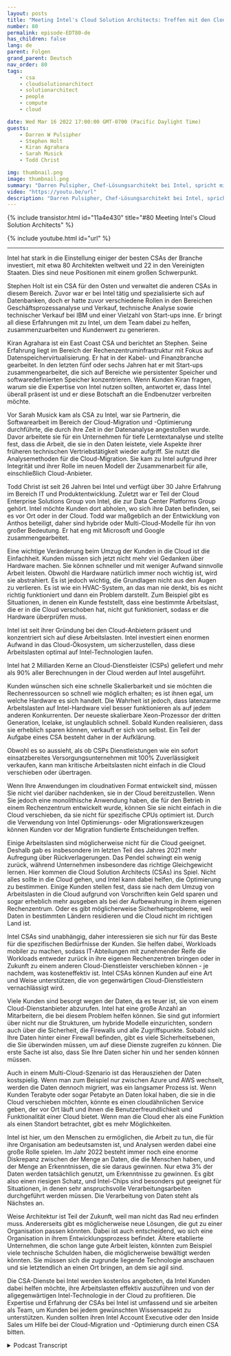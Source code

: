 ```yaml
---
layout: posts
title: "Meeting Intel's Cloud Solution Architects: Treffen mit den Cloud-Lösungsarchitekten von Intel"
number: 80
permalink: episode-EDT80-de
has_children: false
lang: de
parent: Folgen
grand_parent: Deutsch
nav_order: 80
tags:
    - csa
    - cloudsolutionarchitect
    - solutionarchitect
    - people
    - compute
    - cloud

date: Wed Mar 16 2022 17:00:00 GMT-0700 (Pacific Daylight Time)
guests:
    - Darren W Pulsipher
    - Stephen Holt
    - Kiran Agrahara
    - Sarah Musick
    - Todd Christ

img: thumbnail.png
image: thumbnail.png
summary: "Darren Pulsipher, Chef-Lösungsarchitekt bei Intel, spricht mit den führenden Cloud-Lösungsarchitekten von Intel, Stephen Holt, Kiran Agrahara, Sarah Musick und Todd Christ, darüber, wie sie Organisationen kostenlos bei der Migration zur Cloud und der Optimierung ihrer Arbeitslasten unterstützen können."
video: "https://youtu.be/url"
description: "Darren Pulsipher, Chef-Lösungsarchitekt bei Intel, spricht mit den führenden Cloud-Lösungsarchitekten von Intel, Stephen Holt, Kiran Agrahara, Sarah Musick und Todd Christ, darüber, wie sie Organisationen kostenlos bei der Migration zur Cloud und der Optimierung ihrer Arbeitslasten unterstützen können."
---
```


<div>
{% include transistor.html id="11a4e430" title="#80 Meeting Intel's Cloud Solution Architects" %}

{% include youtube.html id="url" %}
</div>

---

Intel hat stark in die Einstellung einiger der besten CSAs der Branche investiert, mit etwa 80 Architekten weltweit und 22 in den Vereinigten Staaten. Dies sind neue Positionen mit einem großen Schwerpunkt.

Stephen Holt ist ein CSA für den Osten und verwaltet die anderen CSAs in diesem Bereich. Zuvor war er bei Intel tätig und spezialisierte sich auf Datenbanken, doch er hatte zuvor verschiedene Rollen in den Bereichen Geschäftsprozessanalyse und Verkauf, technische Analyse sowie technischer Verkauf bei IBM und einer Vielzahl von Start-ups inne. Er bringt all diese Erfahrungen mit zu Intel, um dem Team dabei zu helfen, zusammenzuarbeiten und Kundenwert zu generieren.

Kiran Agrahara ist ein East Coast CSA und berichtet an Stephen. Seine Erfahrung liegt im Bereich der Rechenzentruminfrastruktur mit Fokus auf Datenspeichervirtualisierung. Er hat in der Kabel- und Finanzbranche gearbeitet. In den letzten fünf oder sechs Jahren hat er mit Start-ups zusammengearbeitet, die sich auf Bereiche wie persistenter Speicher und softwaredefinierten Speicher konzentrieren. Wenn Kunden Kiran fragen, warum sie die Expertise von Intel nutzen sollten, antwortet er, dass Intel überall präsent ist und er diese Botschaft an die Endbenutzer verbreiten möchte.

Vor Sarah Musick kam als CSA zu Intel, war sie Partnerin, die Softwarearbeit im Bereich der Cloud-Migration und -Optimierung durchführte, die durch ihre Zeit in der Datenanalyse angestoßen wurde. Davor arbeitete sie für ein Unternehmen für tiefe Lerntextanalyse und stellte fest, dass die Arbeit, die sie in den Daten leistete, viele Aspekte ihrer früheren technischen Vertriebstätigkeit wieder aufgriff. Sie nutzt die Analysemethoden für die Cloud-Migration. Sie kam zu Intel aufgrund ihrer Integrität und ihrer Rolle im neuen Modell der Zusammenarbeit für alle, einschließlich Cloud-Anbieter.

Todd Christ ist seit 26 Jahren bei Intel und verfügt über 30 Jahre Erfahrung im Bereich IT und Produktentwicklung. Zuletzt war er Teil der Cloud Enterprise Solutions Group von Intel, die zur Data Center Platforms Group gehört. Intel möchte Kunden dort abholen, wo sich ihre Daten befinden, sei es vor Ort oder in der Cloud. Todd war maßgeblich an der Entwicklung von Anthos beteiligt, daher sind hybride oder Multi-Cloud-Modelle für ihn von großer Bedeutung. Er hat eng mit Microsoft und Google zusammengearbeitet.

Eine wichtige Veränderung beim Umzug der Kunden in die Cloud ist die Einfachheit. Kunden müssen sich jetzt nicht mehr viel Gedanken über Hardware machen. Sie können schneller und mit weniger Aufwand sinnvolle Arbeit leisten. Obwohl die Hardware natürlich immer noch wichtig ist, wird sie abstrahiert. Es ist jedoch wichtig, die Grundlagen nicht aus den Augen zu verlieren. Es ist wie ein HVAC-System, an das man nie denkt, bis es nicht richtig funktioniert und dann ein Problem darstellt. Zum Beispiel gibt es Situationen, in denen ein Kunde feststellt, dass eine bestimmte Arbeitslast, die er in die Cloud verschoben hat, nicht gut funktioniert, sodass er die Hardware überprüfen muss.

Intel ist seit ihrer Gründung bei den Cloud-Anbietern präsent und konzentriert sich auf diese Arbeitslasten. Intel investiert einen enormen Aufwand in das Cloud-Ökosystem, um sicherzustellen, dass diese Arbeitslasten optimal auf Intel-Technologien laufen.

Intel hat 2 Milliarden Kerne an Cloud-Dienstleister (CSPs) geliefert und mehr als 90% aller Berechnungen in der Cloud werden auf Intel ausgeführt.

Kunden wünschen sich eine schnelle Skalierbarkeit und sie möchten die Rechenressourcen so schnell wie möglich erhalten; es ist ihnen egal, um welche Hardware es sich handelt. Die Wahrheit ist jedoch, dass latenzarme Arbeitslasten auf Intel-Hardware viel besser funktionieren als auf jedem anderen Konkurrenten. Der neueste skalierbare Xeon-Prozessor der dritten Generation, Icelake, ist unglaublich schnell. Sobald Kunden realisieren, dass sie erheblich sparen können, verkauft er sich von selbst. Ein Teil der Aufgabe eines CSA besteht daher in der Aufklärung.

Obwohl es so aussieht, als ob CSPs Dienstleistungen wie ein sofort einsatzbereites Versorgungsunternehmen mit 100% Zuverlässigkeit verkaufen, kann man kritische Arbeitslasten nicht einfach in die Cloud verschieben oder übertragen.

Wenn Ihre Anwendungen im cloudnativen Format entwickelt sind, müssen Sie nicht viel darüber nachdenken, sie in der Cloud bereitzustellen. Wenn Sie jedoch eine monolithische Anwendung haben, die für den Betrieb in einem Rechenzentrum entwickelt wurde, können Sie sie nicht einfach in die Cloud verschieben, da sie nicht für spezifische CPUs optimiert ist. Durch die Verwendung von Intel Optimierungs- oder Migrationswerkzeugen können Kunden vor der Migration fundierte Entscheidungen treffen.

Einige Arbeitslasten sind möglicherweise nicht für die Cloud geeignet. Deshalb gab es insbesondere im letzten Teil des Jahres 2021 mehr Aufregung über Rückverlagerungen. Das Pendel schwingt ein wenig zurück, während Unternehmen insbesondere das richtige Gleichgewicht lernen. Hier kommen die Cloud Solution Architects (CSAs) ins Spiel. Nicht alles sollte in die Cloud gehen, und Intel kann dabei helfen, die Optimierung zu bestimmen. Einige Kunden stellen fest, dass sie nach dem Umzug von Arbeitslasten in die Cloud aufgrund von Vorschriften kein Geld sparen und sogar erheblich mehr ausgeben als bei der Aufbewahrung in ihrem eigenen Rechenzentrum. Oder es gibt möglicherweise Sicherheitsprobleme, weil Daten in bestimmten Ländern residieren und die Cloud nicht im richtigen Land ist.

Intel CSAs sind unabhängig, daher interessieren sie sich nur für das Beste für die spezifischen Bedürfnisse der Kunden. Sie helfen dabei, Workloads mobiler zu machen, sodass IT-Abteilungen mit zunehmender Reife die Workloads entweder zurück in ihre eigenen Rechenzentren bringen oder in Zukunft zu einem anderen Cloud-Dienstleister verschieben können - je nachdem, was kosteneffektiv ist. Intel CSAs können Kunden auf eine Art und Weise unterstützen, die von gegenwärtigen Cloud-Dienstleistern vernachlässigt wird.

Viele Kunden sind besorgt wegen der Daten, da es teuer ist, sie von einem Cloud-Dienstanbieter abzurufen. Intel hat eine große Anzahl an Mitarbeitern, die bei diesem Problem helfen können. Sie sind gut informiert über nicht nur die Strukturen, um hybride Modelle einzurichten, sondern auch über die Sicherheit, die Firewalls und alle Zugriffspunkte. Sobald sich Ihre Daten hinter einer Firewall befinden, gibt es viele Sicherheitsebenen, die Sie überwinden müssen, um auf diese Dienste zugreifen zu können. Die erste Sache ist also, dass Sie Ihre Daten sicher hin und her senden können müssen.

Auch in einem Multi-Cloud-Szenario ist das Herausziehen der Daten kostspielig. Wenn man zum Beispiel nur zwischen Azure und AWS wechselt, werden die Daten dennoch migriert, was ein langsamer Prozess ist. Wenn Kunden Terabyte oder sogar Petabyte an Daten lokal haben, die sie in die Cloud verschieben möchten, könnte es einen cloudähnlichen Service geben, der vor Ort läuft und ihnen die Benutzerfreundlichkeit und Funktionalität einer Cloud bietet. Wenn man die Cloud eher als eine Funktion als einen Standort betrachtet, gibt es mehr Möglichkeiten.

Intel ist hier, um den Menschen zu ermöglichen, die Arbeit zu tun, die für ihre Organisation am bedeutsamsten ist, und Analysen werden dabei eine große Rolle spielen. Im Jahr 2022 besteht immer noch eine enorme Diskrepanz zwischen der Menge an Daten, die die Menschen haben, und der Menge an Erkenntnissen, die sie daraus gewinnen. Nur etwa 3% der Daten werden tatsächlich genutzt, um Erkenntnisse zu gewinnen. Es gibt also einen riesigen Schatz, und Intel-Chips sind besonders gut geeignet für Situationen, in denen sehr anspruchsvolle Verarbeitungsarbeiten durchgeführt werden müssen. Die Verarbeitung von Daten steht als Nächstes an.

Weise Architektur ist Teil der Zukunft, weil man nicht das Rad neu erfinden muss. Andererseits gibt es möglicherweise neue Lösungen, die gut zu einer Organisation passen könnten. Dabei ist auch entscheidend, wo sich eine Organisation in ihrem Entwicklungsprozess befindet. Ältere etablierte Unternehmen, die schon lange gute Arbeit leisten, könnten zum Beispiel viele technische Schulden haben, die möglicherweise bewältigt werden könnten. Sie müssen sich die zugrunde liegende Technologie anschauen und sie letztendlich an einen Ort bringen, an dem sie agil sind.

Die CSA-Dienste bei Intel werden kostenlos angeboten, da Intel Kunden dabei helfen möchte, ihre Arbeitslasten effektiv auszuführen und von der allgegenwärtigen Intel-Technologie in der Cloud zu profitieren. Die Expertise und Erfahrung der CSAs bei Intel ist umfassend und sie arbeiten als Team, um Kunden bei jedem gewünschten Wissensaspekt zu unterstützen. Kunden sollten ihren Intel Account Executive oder den Inside Sales um Hilfe bei der Cloud-Migration und -Optimierung durch einen CSA bitten.



<details>
<summary> Podcast Transcript </summary>

<p></p>

</details>

